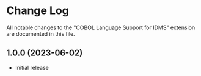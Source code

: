 # Change Log

All notable changes to the "COBOL Language Support for IDMS" extension are documented in this file.

## 1.0.0 (2023-06-02)

- Initial release
